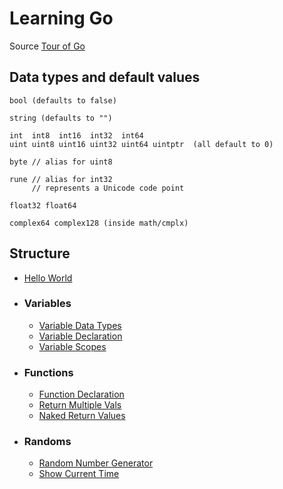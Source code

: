 # Learning Go

Source [Tour of Go](https://tour.golang.org)

## Data types and default values
```text
bool (defaults to false)

string (defaults to "")

int  int8  int16  int32  int64
uint uint8 uint16 uint32 uint64 uintptr  (all default to 0)

byte // alias for uint8

rune // alias for int32
     // represents a Unicode code point

float32 float64

complex64 complex128 (inside math/cmplx)
```

## Structure 

- [Hello World](HelloWorld/HelloWorld.go)

- ### Variables 
    - [Variable Data Types](Variables/DataTypes.go)
    - [Variable Declaration](Variables/InitAndShortVarDeclaration.go)
    - [Variable Scopes](Variables/Vars.go)

- ### Functions
    - [Function Declaration](Functions/Add.go)
    - [Return Multiple Vals](Functions/Swap.go)
    - [Naked Return Values](Functions/NakedReturnValues.go)

- ### Randoms
    - [Random Number Generator](Randoms/Random.go)
    - [Show Current Time](Randoms/Time.go)







